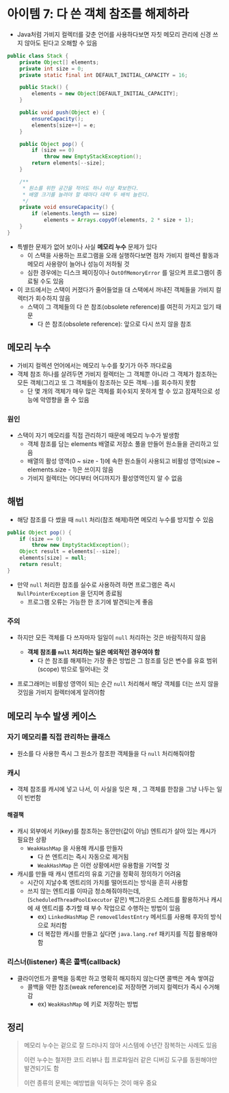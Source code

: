 # 아이템 7: 다 쓴 객체 참조를 해제하라

- Java처럼 가비지 컬렉터를 갖춘 언어를 사용하다보면 자칫 메모리 관리에 신경 쓰지 않아도 된다고 오해할 수 있음

```java
public class Stack {
    private Object[] elements;
    private int size = 0;
    private static final int DEFAULT_INITIAL_CAPACITY = 16;

    public Stack() {
        elements = new Object[DEFAULT_INITIAL_CAPACITY];
    }

    public void push(Object e) {
        ensureCapacity();
        elements[size++] = e;
    }

    public Object pop() {
        if (size == 0)
            throw new EmptyStackException();
        return elements[--size];
    }

    /**
     * 원소를 위한 공간을 적어도 하나 이상 확보한다.
     * 배열 크기를 늘려야 할 때마다 대략 두 배씩 늘린다.
     */
    private void ensureCapacity() {
        if (elements.length == size)
            elements = Arrays.copyOf(elements, 2 * size + 1);
    }
}
```

- 특별한 문제가 없어 보이나 사실 **메모리 누수** 문제가 있다
  - 이 스택을 사용하는 프로그램을 오래 실행하다보면 점차 가비지 컬렉션 활동과 메모리 사용량이 늘어나 성능이 저하될 것
  - 심한 경우에는 디스크 페이징이나 `OutOfMemoryError` 를 일으켜 프로그램이 종료될 수도 있음
- 이 코드에서는 스택이 커졌다가 줄어들었을 대 스택에서 꺼내진 객체들을 가비지 컬렉터가 회수하지 않음
  - 스택이 그 객체들의 다 쓴 참조(obsolete reference)를 여전히 가지고 있기 때문
    - 다 쓴 참조(obsolete reference): 앞으로 다시 쓰지 않을 참조

## 메모리 누수

- 가비지 컬렉션 언어에서는 메모리 누수를 찾기가 아주 까다로움
- 객체 참조 하나를 살려두면 가비지 컬렉터는 그 객체뿐 아니라 그 객체가 참조하는 모든 객체(그리고 또 그 객체들이 참조하는 모든 객체∙∙∙)를 회수하지 못함
  - 단 몇 개의 객체가 매우 많은 객체를 회수되지 못하게 할 수 있고 잠재적으로 성능에 악영향을 줄 수 있음

### 원인

- 스택이 자기 메모리를 직접 관리하기 때문에 메모리 누수가 발생함
  - 객체 참조를 담는 elements 배열로 저장소 풀을 만들어 원소들을 관리하고 있음
  - 배열의 활성 영역(0 ~ size - 1)에 속한 원소들이 사용되고 비활성 영역(size ~ elements.size - 1)은 쓰이지 않음
  - 가비지 컬렉터는 어디부터 어디까지가 활성영역인지 알 수 없음

## 해법

- 해당 참조를 다 썼을 때 `null` 처리(참조 해제)하면 메모리 누수를 방지할 수 있음

```java
public Object pop() {
    if (size == 0)
        throw new EmptyStackException();
    Object result = elements[--size];
    elements[size] = null;
    return result;
}
```

- 만약 `null` 처리한 참조를 실수로 사용하려 하면 프로그램은 즉시 `NullPointerException` 을 던지며 종료됨
  - 프로그램 오류는 가능한 한 조기에 발견되는게 좋음

### 주의

- 하지만 모든 객체를 다 쓰자마자 일일이 `null` 처리하는 것은 바람직하지 않음
  - **객체 참조를 `null` 처리하는 일은 예외적인 경우여야 함**
    - 다 쓴 참조를 해제하는 가장 좋은 방법은 그 참조를 담은 변수를 유효 범위(scope) 밖으로 밀어내는 것

- 프로그래머는 비활성 영역이 되는 순간 `null`  처리해서 해당 객체를 더는 쓰지 않을 것임을 가비지 컬렉터에게 알려야함

## 메모리 누수 발생 케이스

### 자기 메모리를 직접 관리하는 클래스

- 원소를 다 사용한 즉시 그 원소가 참조한 객체들을 다 `null` 처리해줘야함

### 캐시

- 객체 참조를 캐시에 넣고 나서, 이 사실을 잊은 채 , 그 객체를 한참을 그냥 나두는 일이 빈번함

#### 해결책

- 캐시 외부에서 키(key)를 참조하는 동안만(값이 아님) 엔트리가 살아 있는 캐시가 필요한 상황
  - `WeakHashMap` 을 사용해 캐시를 만들자
    - 다 쓴 엔트리는 즉시 자동으로 제거됨
    - `WeakHashMap` 은 이런 상황에서만 유용함을 기억할 것
- 캐시를 만들 때 캐시 엔트리의 유효 기간을 정확히 정의하기 어려움
  - 시간이 지날수록 엔트리의 가치를 떨어뜨리는 방식을 흔히 사용함
  - 쓰지 않는 엔트리를 이따금 청소해줘야하는데, (`ScheduledThreadPoolExecutor` 같은) 백그라운드 스레드를 활용하거나 캐시에 새 엔트리를 추가할 때 부수 작업으로 수행하는 방법이 있음
    - ex) `LinkedHashMap` 은 `removeEldestEntry` 메서드를 사용해 후자의 방식으로 처리함
    - 더 복잡한 캐시를 만들고 싶다면 `java.lang.ref` 패키지를 직접 활용해야함

### 리스너(listener) 혹은 콜백(callback)

- 클라이언트가 콜백을 등록만 하고 명확히 해지하지 않는다면 콜백은 계속 쌓여감
  - 콜백을 약한 참조(weak reference)로 저장하면 가비지 컬렉터가 즉시 수거해감
    - ex) `WeakHashMap` 에 키로 저장하는 방법

## 정리

> 메모리 누수는 겉으로 잘 드러나지 않아 시스템에 수년간 잠복하는 사례도 있음
>
> 이런 누수는 철저한 코드 리뷰나 힙 프로파일러 같은 디버깅 도구를 동원해야만 발견되기도 함
>
> 이런 종류의 문제는 예방법을 익혀두는 것이 매우 중요
